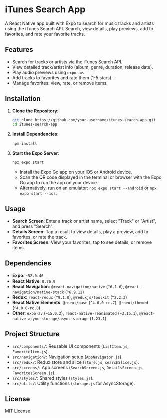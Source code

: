 # iTunes Search App

A React Native app built with Expo to search for music tracks and artists using the iTunes Search API. Search, view details, play previews, add to favorites, and rate your favorite tracks.

## Features

- Search for tracks or artists via the iTunes Search API.
- View detailed track/artist info (album, genre, duration, release date).
- Play audio previews using `expo-av`.
- Add tracks to favorites and rate them (1-5 stars).
- Manage favorites: view, rate, or remove items.

## Installation

1. **Clone the Repository**:

   ```bash
   git clone https://github.com/your-username/itunes-search-app.git
   cd itunes-search-app
   ```

2. **Install Dependencies**:

   ```bash
   npm install
   ```

3. **Start the Expo Server**:

   ```bash
   npx expo start
   ```

   - Install the Expo Go app on your iOS or Android device.
   - Scan the QR code displayed in the terminal or browser with the Expo Go app to run the app on your device.
   - Alternatively, run on an emulator: `npx expo start --android` or `npx expo start --ios`.

## Usage

- **Search Screen**: Enter a track or artist name, select "Track" or "Artist", and press "Search".
- **Details Screen**: Tap a result to view details, play a preview, add to favorites, or rate the track.
- **Favorites Screen**: View your favorites, tap to see details, or remove items.

## Dependencies

- **Expo**: `~52.0.46`
- **React Native**: `0.76.9`
- **React Navigation**: `@react-navigation/native` (`^6.1.6`), `@react-navigation/native-stack` (`^6.9.12`)
- **Redux**: `react-redux` (`^9.1.0`), `@reduxjs/toolkit` (`^2.2.3`)
- **React Native Elements**: `@rneui/base` (`^4.0.0-rc.7`), `@rneui/themed` (`^4.0.0-rc.8`)
- **Other**: `expo-av` (`~15.0.2`), `react-native-reanimated` (`~3.16.1`), `@react-native-async-storage/async-storage` (`1.23.1`)

## Project Structure

- `src/components/`: Reusable UI components (`ListItem.js`, `FavoriteItem.js`).
- `src/navigation/`: Navigation setup (`AppNavigator.js`).
- `src/redux/`: Redux store and slice (`store.js`, `searchSlice.js`).
- `src/screens/`: App screens (`SearchScreen.js`, `DetailsScreen.js`, `FavoritesScreen.js`).
- `src/styles/`: Shared styles (`styles.js`).
- `src/utils/`: Utility functions (`storage.js` for AsyncStorage).

## License

MIT License
